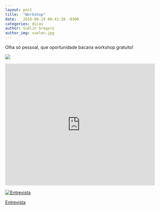 ```yaml
---
layout: post
title:  "Workshop"
date:   2016-06-19 08:41:20 -0300
categories: dicas
author: Suélin Gregory
author_img: suelen.jpg
---
```


Olha só pessoal, que oportunidade bacana workshop gratuito!

![](http://www.alessandrostein.com/blog-fashion-hug/images/posts/sumetalnox.png)

<iframe  title="YouTube video player" width="480" height="390" src="https://www.youtube.com/watch?v=c7hzioe3uwg&feature=youtu.be" frameborder="0" allowfullscreen></iframe>

[![Entrevista](http://www.alessandrostein.com/blog-fashion-hug/images/posts/imagem-video.PNG)](https://www.youtube.com/watch?v=c7hzioe3uwg&feature=youtu.be)


[Entrevista](https://www.youtube.com/watch?v=c7hzioe3uwg&feature=youtu.be) 
